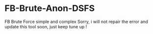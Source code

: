 # FB-Brute-Anon-DSFS
FB Brute Force simple and complex
Sorry, i will not repair the error and update this tool soon, just keep tune up ! 

